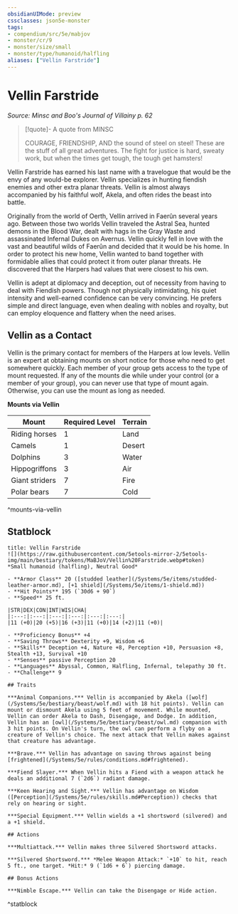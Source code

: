```yaml
---
obsidianUIMode: preview
cssclasses: json5e-monster
tags:
- compendium/src/5e/mabjov
- monster/cr/9
- monster/size/small
- monster/type/humanoid/halfling
aliases: ["Vellin Farstride"]
---
```

# Vellin Farstride
*Source: Minsc and Boo's Journal of Villainy p. 62*  

> [!quote]- A quote from MINSC  
> 
> COURAGE, FRIENDSHIP, AND the sound of steel on steel! These are the stuff of all great adventures. The fight for justice is hard, sweaty work, but when the times get tough, the tough get hamsters!

Vellin Farstride has earned his last name with a travelogue that would be the envy of any would-be explorer. Vellin specializes in hunting fiendish enemies and other extra planar threats. Vellin is almost always accompanied by his faithful wolf, Akela, and often rides the beast into battle.

Originally from the world of Oerth, Vellin arrived in Faerûn several years ago. Between those two worlds Vellin traveled the Astral Sea, hunted demons in the Blood War, dealt with hags in the Gray Waste and assassinated Infernal Dukes on Avernus. Vellin quickly fell in love with the vast and beautiful wilds of Faerûn and decided that it would be his home. In order to protect his new home, Vellin wanted to band together with formidable allies that could protect it from outer planar threats. He discovered that the Harpers had values that were closest to his own.

Vellin is adept at diplomacy and deception, out of necessity from having to deal with Fiendish powers. Though not physically intimidating, his quiet intensity and well-earned confidence can be very convincing. He prefers simple and direct language, even when dealing with nobles and royalty, but can employ eloquence and flattery when the need arises.

## Vellin as a Contact

Vellin is the primary contact for members of the Harpers at low levels. Vellin is an expert at obtaining mounts on short notice for those who need to get somewhere quickly. Each member of your group gets access to the type of mount requested. If any of the mounts die while under your control (or a member of your group), you can never use that type of mount again. Otherwise, you can use the mount as long as needed.

**Mounts via Vellin**

| Mount | Required Level | Terrain |
|-------|----------------|---------|
| Riding horses | 1 | Land |
| Camels | 1 | Desert |
| Dolphins | 3 | Water |
| Hippogriffons | 3 | Air |
| Giant striders | 7 | Fire |
| Polar bears | 7 | Cold |
^mounts-via-vellin

## Statblock

```ad-statblock
title: Vellin Farstride
![](https://raw.githubusercontent.com/5etools-mirror-2/5etools-img/main/bestiary/tokens/MaBJoV/Vellin%20Farstride.webp#token)
*Small humanoid (halfling), Neutral Good*

- **Armor Class** 20 ([studded leather](/Systems/5e/items/studded-leather-armor.md), [+1 shield](/Systems/5e/items/1-shield.md))
- **Hit Points** 195 (`30d6 + 90`)
- **Speed** 25 ft.

|STR|DEX|CON|INT|WIS|CHA|
|:---:|:---:|:---:|:---:|:---:|:---:|
|11 (+0)|20 (+5)|16 (+3)|11 (+0)|14 (+2)|11 (+0)|

- **Proficiency Bonus** +4
- **Saving Throws** Dexterity +9, Wisdom +6
- **Skills** Deception +4, Nature +8, Perception +10, Persuasion +8, Stealth +13, Survival +10
- **Senses** passive Perception 20
- **Languages** Abyssal, Common, Halfling, Infernal, telepathy 30 ft.
- **Challenge** 9

## Traits

***Animal Companions.*** Vellin is accompanied by Akela ([wolf](/Systems/5e/bestiary/beast/wolf.md) with 18 hit points). Vellin can mount or dismount Akela using 5 feet of movement. While mounted, Vellin can order Akela to Dash, Disengage, and Dodge. In addition, Vellin has an [owl](/Systems/5e/bestiary/beast/owl.md) companion with 3 hit points. On Vellin's turn, the owl can perform a flyby on a creature of Vellin's choice. The next attack that Vellin makes against that creature has advantage.

***Brave.*** Vellin has advantage on saving throws against being [frightened](/Systems/5e/rules/conditions.md#frightened).

***Fiend Slayer.*** When Vellin hits a Fiend with a weapon attack he deals an additional 7 (`2d6`) radiant damage.

***Keen Hearing and Sight.*** Vellin has advantage on Wisdom ([Perception](/Systems/5e/rules/skills.md#Perception)) checks that rely on hearing or sight.

***Special Equipment.*** Vellin wields a +1 shortsword (silvered) and a +1 shield.

## Actions

***Multiattack.*** Vellin makes three Silvered Shortsword attacks.

***Silvered Shortsword.*** *Melee Weapon Attack:* `+10` to hit, reach 5 ft., one target. *Hit:* 9 (`1d6 + 6`) piercing damage.

## Bonus Actions

***Nimble Escape.*** Vellin can take the Disengage or Hide action.
```
^statblock